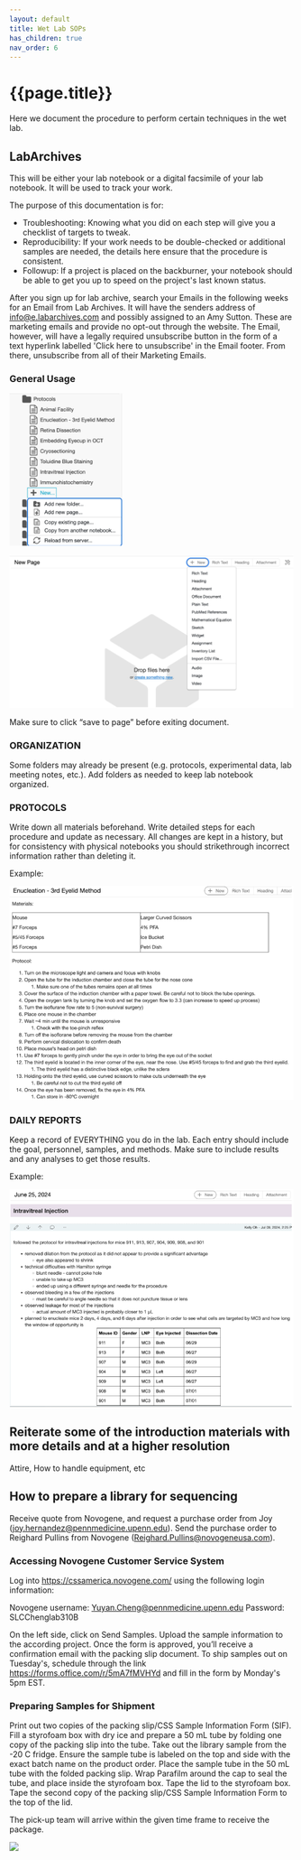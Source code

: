 ```yaml
---
layout: default
title: Wet Lab SOPs
has_children: true
nav_order: 6
---
```


# {{page.title}}

Here we document the procedure to perform certain techniques in the wet lab.

## LabArchives

This will be either your lab notebook or a digital facsimile of your lab notebook. It will be used to track your work.

The purpose of this documentation is for:

* Troubleshooting: Knowing what you did on each step will give you a checklist of targets to tweak.
* Reproducibility: If your work needs to be double-checked or additional samples are needed, the details here ensure that the procedure is consistent.
* Followup: If a project is placed on the backburner, your notebook should be able to get you up to speed on the project's last known status.

After you sign up for lab archive, search your Emails in the following weeks for an Email from Lab Archives. It will have the senders address of info@e.labarchives.com and possibly assigned to an Amy Sutton. These are marketing emails and provide no opt-out through the website. The Email, however, will have a legally required unsubscribe button in the form of a text hyperlink labelled 'Click here to unsubscribe' in the Email footer. From there, unsubscribe from all of their Marketing Emails.

### General Usage

<img src="/assets/images/NewItemLabArchiveNotebook.png" alt="New Item" width="200"/>

![Each page can have multiple sections](/assets/images/NewSectionInPageLabArchiveNotebook.png)

Make sure to click “save to page” before exiting document.

### ORGANIZATION

Some folders may already be present (e.g. protocols, experimental data, lab meeting notes, etc.).
Add folders as needed to keep lab notebook organized.

### PROTOCOLS

Write down all materials beforehand.
Write detailed steps for each procedure and update as necessary.
All changes are kept in a history, but for consistency with physical notebooks you should strikethrough incorrect information rather than deleting it.

Example:

![](/assets/images/ExampleProcedureLabArchiveNotebook.png)

### DAILY REPORTS 

Keep a record of EVERYTHING you do in the lab.
Each entry should include the goal, personnel, samples, and methods.
Make sure to include results and any analyses to get those results.

Example:

![](/assets/images/ExampleDailyLogLabArchiveNotebook.png)

## Reiterate some of the introduction materials with more details and at a higher resolution

Attire, How to handle equipment, etc

## How to prepare a library for sequencing

Receive quote from Novogene, and request a purchase order from Joy (joy.hernandez@pennmedicine.upenn.edu).
Send the purchase order to Reighard Pullins from Novogene (Reighard.Pullins@novogeneusa.com).

### Accessing Novogene Customer Service System

Log into https://cssamerica.novogene.com/ using the following login information:

Novogene username: Yuyan.Cheng@pennmedicine.upenn.edu
Password: SLCChenglab310B

On the left side, click on Send Samples. Upload the sample information to the according project.
Once the form is approved, you’ll receive a confirmation email with the packing slip document.
To ship samples out on Tuesday's, schedule through the link https://forms.office.com/r/5mA7fMVHYd and fill in the form by Monday's 5pm EST.

### Preparing Samples for Shipment

Print out two copies of the packing slip/CSS Sample Information Form (SIF).
Fill a styrofoam box with dry ice and prepare a 50 mL tube by folding one copy of the packing slip into the tube.
Take out the library sample from the -20 C fridge. Ensure the sample tube is labeled on the top and side with the exact batch name on the product order.
Place the sample tube in the 50 mL tube with the folded packing slip.
Wrap Parafilm around the cap to seal the tube, and place inside the styrofoam box.
Tape the lid to the styrofoam box. Tape the second copy of the packing slip/CSS Sample Information Form to the top of the lid.

The pick-up team will arrive within the given time frame to receive the package.

![](/assets/images/NovogeneSamplePackaging.png)
